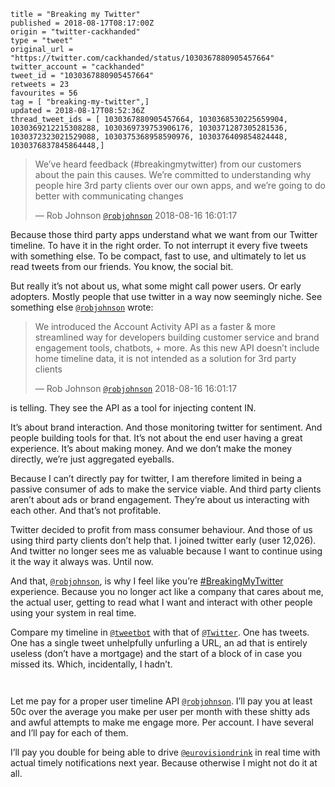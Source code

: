 ```
title = "Breaking my Twitter"
published = 2018-08-17T08:17:00Z
origin = "twitter-cackhanded"
type = "tweet"
original_url = "https://twitter.com/cackhanded/status/1030367880905457664"
twitter_account = "cackhanded"
tweet_id = "1030367880905457664"
retweets = 23
favourites = 56
tag = [ "breaking-my-twitter",]
updated = 2018-08-17T08:52:36Z
thread_tweet_ids = [ 1030367880905457664, 1030368530225659904, 1030369212215308288, 1030369739753906176, 1030371287305281536, 1030372323021529088, 1030375368958590976, 1030376409854824448, 1030376837845864448,]
```

> We’ve heard feedback (#breakingmytwitter) from our customers about the pain this causes. We’re committed to understanding why people hire 3rd party clients over our own apps, and we’re going to do better with communicating changes
> 
> — Rob Johnson [`@robjohnson`](https://twitter.com/robjohnson/status/1030122332243734528) 2018-08-16 16:01:17

Because those third party apps understand what we want from our Twitter timeline. To have it in the right order. To not interrupt it every five tweets with something else. To be compact, fast to use, and ultimately to let us read tweets from our friends. You know, the social bit. 

But really it’s not about us, what some might call power users. Or early adopters. Mostly people that use twitter in a way now seemingly niche. See something else [`@robjohnson`](https://twitter.com/robjohnson) wrote: 

> We introduced the Account Activity API as a faster &amp; more streamlined way for developers building customer service and brand engagement tools, chatbots, + more. As this new API doesn’t include home timeline data, it is not intended as a solution for 3rd party clients
> 
> — Rob Johnson [`@robjohnson`](https://twitter.com/robjohnson/status/1030122330863722496) 2018-08-16 16:01:17

 is telling. They see the API as a tool for injecting content IN.

 It’s about brand interaction. And those monitoring twitter for sentiment. And people building tools for that. It’s not about the end user having a great experience. It’s about making money. And we don’t make the money directly, we’re just aggregated eyeballs.

 Because I can’t directly pay for twitter, I am therefore limited in being a passive consumer of ads to make the service viable. And third party clients aren’t about ads or brand engagement. They’re about us interacting with each other. And that’s not profitable.

 Twitter decided to profit from mass consumer behaviour. And those of us using third party clients don’t help that. I joined twitter early (user 12,026). And twitter no longer sees me as valuable because I want to continue using it the way it always was. Until now.

 And that, [`@robjohnson`](https://twitter.com/robjohnson), is why I feel like you’re [#BreakingMyTwitter](/tags/breaking-my-twitter/) experience. Because you no longer act like a company that cares about me, the actual user, getting to read what I want and interact with other people using your system in real time.

 Compare my timeline in [`@tweetbot`](https://twitter.com/tweetbot) with that of [`@Twitter`](https://twitter.com/Twitter). One has tweets. One has a single tweet unhelpfully unfurling a URL, an ad that is entirely useless (don’t have a mortgage) and the start of a block of in case you missed its. Which, incidentally, I hadn’t.

<p class='image'><img src='https://mnf.m17s.net/2018/08/17/Dkyg49KX0AEz4Al.jpg' alt=''></p>

<p class='image'><img src='https://mnf.m17s.net/2018/08/17/Dkyg5AfXoAA4PY2.jpg' alt=''></p>

Let me pay for a proper user timeline API [`@robjohnson`](https://twitter.com/robjohnson). I’ll pay you at least 50c over the average you make per user per month with these shitty ads and awful attempts to make me engage more. Per account. I have several and I’ll pay for each of them.

 I’ll pay you double for being able to drive [`@eurovisiondrink`](https://twitter.com/eurovisiondrink) in real time with actual timely notifications next year. Because otherwise I might not do it at all.

